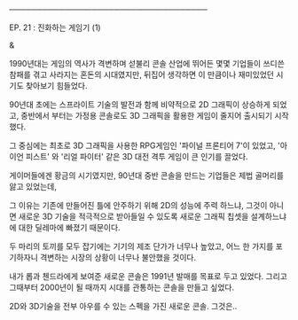 ────────────────────────────────────

EP. 21 : 진화하는 게임기 (1)

&

1990년대는 게임의 역사가 격변하며 섣불리 콘솔 산업에 뛰어든 몇몇 기업들이 쓰디쓴 참패를 겪고 사라지는 혼돈의 시대였지만, 뒤집어 생각하면 이 만큼이나 재미있었던 시기도 찾아보기 힘들었다.

90년대 초에는 스프라이트 기술의 발전과 함께 비약적으로 2D 그래픽이 상승하게 되었고, 중반에서 부터는 가정용 콘솔로도 3D 그래픽을 활용한 게임이 줄지어 출시되기 시작했다.

그 중심에는 최초로 3D 그래픽을 사용한 RPG게임인 '파이널 프론티어 7'이 있었고, '아이언 피스트' 와 '리얼 파이터' 같은 3D 대전 격투 게임이 큰 인기를 끌었다.

게이머들에겐 황금의 시기였지만, 90년대 중반 콘솔을 만드는 기업들은 제법 골머리를 앓고 있었는데, 

그 이유는 기존에 만들어진 틀에 안주하기 위해 2D의 성능에 주력 하느냐, 그것이 아니면 새로운 3D 기술을 적극적으로 받아들일 수 있도록 새로운 그래픽 칩셋을 설계하느냐에 대한 딜레마에 빠졌기 때문이다.

두 마리의 토끼를 모두 잡기에는 기기의 제조 단가가 너무나 높았고, 어느 한 가지를 포기하자니 격변하는 시장의 상황이 너무나 불안했을 것이다. 

내가 롭과 첸드라에게 보여준 새로운 콘솔은 1991년 발매를 목표로 두고 있었다. 그리고 그때부터 2000년이 될 때까지 시대를 관통하는 콘솔을 만들고 싶었다.

2D와 3D기술을 전부 아우를 수 있는 스펙을 가진 새로운 콘솔. 그것은..